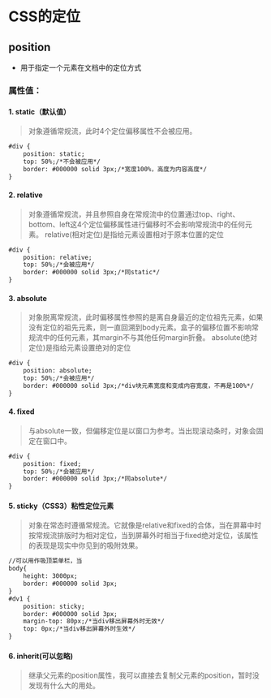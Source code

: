 # CSS的定位

## position
- 用于指定一个元素在文档中的定位方式
### 属性值：

#### 1. static（默认值）
> 对象遵循常规流，此时4个定位偏移属性不会被应用。

```html
#div {
	position: static;
  	top: 50%;/*不会被应用*/
  	border: #000000 solid 3px;/*宽度100%，高度为内容高度*/
}
```

#### 2. relative
> 对象遵循常规流，并且参照自身在常规流中的位置通过top、right、bottom、left这4个定位偏移属性进行偏移时不会影响常规流中的任何元素。
> relative(相对定位)是指给元素设置相对于原本位置的定位

```html
#div {
	position: relative;
	top: 50%;/*会被应用*/
	border: #000000 solid 3px;/*同static*/
}
```

#### 3. absolute
> 对象脱离常规流，此时偏移属性参照的是离自身最近的定位祖先元素，如果没有定位的祖先元素，则一直回溯到body元素。盒子的偏移位置不影响常规流中的任何元素，其margin不与其他任何margin折叠。
> absolute(绝对定位)是指给元素设置绝对的定位

```html
#div {
	position: absolute;
	top: 50%;/*会被应用*/
	border: #000000 solid 3px;/*div块元素宽度和变成内容宽度，不再是100%*/
}
```

#### 4. fixed
> 与absolute一致，但偏移定位是以窗口为参考。当出现滚动条时，对象会固定在窗口中。

```html
#div {
	position: fixed;
	top: 50%;/*会被应用*/
	border: #000000 solid 3px;/*同absolute*/
}
```

#### 5. sticky（CSS3）粘性定位元素
> 对象在常态时遵循常规流。它就像是relative和fixed的合体，当在屏幕中时按常规流排版时为相对定位，当到屏幕外时相当于fixed绝对定位，该属性的表现是现实中你见到的吸附效果。

```html
//可以用作吸顶菜单栏，当
body{
	height: 3000px;
	border: #000000 solid 3px;
}
#dv1 {
	position: sticky;
	border: #000000 solid 3px;
	margin-top: 80px;/*当div移出屏幕外时无效*/
	top: 0px;/*当div移出屏幕外时生效*/
}
```

#### 6. inherit(可以忽略)
> 继承父元素的position属性，我可以直接去复制父元素的position，暂时没发现有什么大的用处。
